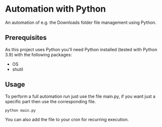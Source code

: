 # Automation with Python

An automation of e.g. the Downloads folder file management using Python.


## Prerequisites

As this project uses Python you'll need Python installed (tested with 
Python 3.9) with the following packages:
* OS
* shutil

## Usage

To perform a full automation run just use the file main.py, if you want 
just a specific part then use the corresponding file.
```
python main.py
```

You can also add the file to your cron for recurring execution.

